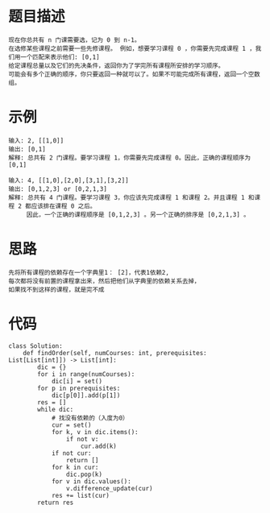 # 题目描述
    现在你总共有 n 门课需要选，记为 0 到 n-1。
    在选修某些课程之前需要一些先修课程。 例如，想要学习课程 0 ，你需要先完成课程 1 ，我们用一个匹配来表示他们: [0,1]
    给定课程总量以及它们的先决条件，返回你为了学完所有课程所安排的学习顺序。
    可能会有多个正确的顺序，你只要返回一种就可以了。如果不可能完成所有课程，返回一个空数组。
# 示例
    输入: 2, [[1,0]] 
    输出: [0,1]
    解释: 总共有 2 门课程。要学习课程 1，你需要先完成课程 0。因此，正确的课程顺序为 [0,1] 
    
    输入: 4, [[1,0],[2,0],[3,1],[3,2]]
    输出: [0,1,2,3] or [0,2,1,3]
    解释: 总共有 4 门课程。要学习课程 3，你应该先完成课程 1 和课程 2。并且课程 1 和课程 2 都应该排在课程 0 之后。
         因此，一个正确的课程顺序是 [0,1,2,3] 。另一个正确的排序是 [0,2,1,3] 。
# 思路
    先将所有课程的依赖存在一个字典里1： [2]，代表1依赖2,
    每次都将没有前置的课程拿出来，然后把他们从字典里的依赖关系去掉，
    如果找不到这样的课程，就是完不成
# 代码
```
class Solution:
    def findOrder(self, numCourses: int, prerequisites: List[List[int]]) -> List[int]:
        dic = {}
        for i in range(numCourses):
            dic[i] = set()
        for p in prerequisites:
            dic[p[0]].add(p[1])
        res = []
        while dic:
            # 找没有依赖的（入度为0）
            cur = set()
            for k, v in dic.items():
                if not v:
                    cur.add(k)
            if not cur:
                return []
            for k in cur:
                dic.pop(k)
            for v in dic.values():
                v.difference_update(cur)
            res += list(cur)
        return res
```
